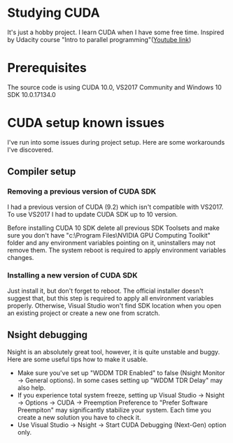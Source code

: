 # Studying CUDA
It's just a hobby project. I learn CUDA when I have some free time. Inspired by Udacity course "Intro to parallel programming"([Youtube link](https://www.youtube.com/playlist?list=PLAwxTw4SYaPnFKojVQrmyOGFCqHTxfdv2 "Youtube link"))

# Prerequisites
The source code is using CUDA 10.0, VS2017 Community and Windows 10 SDK 10.0.17134.0

# CUDA setup known issues
I've run into some issues during project setup. Here are some workarounds I've discovered.

## Compiler setup
### Removing a previous version of CUDA SDK
I had a previous version of CUDA (9.2) which isn't compatible with VS2017. To use VS2017 I had to update CUDA SDK up to 10 version.

Before installing CUDA 10 SDK delete all previous SDK Toolsets and make sure you don't have "c:\Program Files\NVIDIA GPU Computing Toolkit" folder and any environment variables pointing on it, uninstallers may not remove them. The system reboot is required to apply environment variables changes.

### Installing a new version of CUDA SDK
Just install it, but don't forget to reboot. The official installer doesn't suggest that, but this step is required to apply all environment variables properly. Otherwise, Visual Studio won't find SDK location when you open an existing project or create a new one from scratch.

## Nsight debugging
Nsight is an absolutely great tool, however, it is quite unstable and buggy. Here are some useful tips how to make it usable.

- Make sure you've set up "WDDM TDR Enabled" to false (Nsight Monitor -> General options). In some cases setting up "WDDM TDR Delay" may also help.
- If you experience total system freeze, setting up Visual Studio -> Nsight -> Options -> CUDA -> Preemption Preference to "Prefer Software Preempiton" may significantly stabilize your system. Each time you create a new solution you have to check it.
- Use Visual Studio -> Nsight -> Start CUDA Debugging (Next-Gen) option only.

